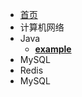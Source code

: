 * [首页](/?id=Welcome)
* 计算机网络
* Java
  * [**example**](/modules/datastorage/mysql/index.md)
* MySQL
* Redis
* MySQL

